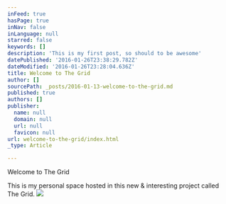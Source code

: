 ```yaml
---
inFeed: true
hasPage: true
inNav: false
inLanguage: null
starred: false
keywords: []
description: 'This is my first post, so should to be awesome'
datePublished: '2016-01-26T23:38:29.782Z'
dateModified: '2016-01-26T23:28:04.636Z'
title: Welcome to The Grid
author: []
sourcePath: _posts/2016-01-13-welcome-to-the-grid.md
published: true
authors: []
publisher:
  name: null
  domain: null
  url: null
  favicon: null
url: welcome-to-the-grid/index.html
_type: Article

---
```

Welcome to The Grid

This is my personal space hosted in this new & interesting project called The Grid.
![](https://the-grid-user-content.s3-us-west-2.amazonaws.com/2483e15d-8f43-40bb-8e5e-54decda71b01.jpg)